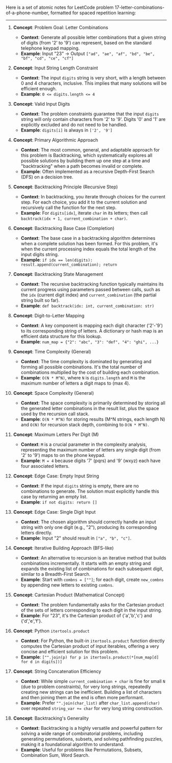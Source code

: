 Here is a set of atomic notes for LeetCode problem 17-letter-combinations-of-a-phone-number, formatted for spaced repetition learning:

---

1.  **Concept**: Problem Goal: Letter Combinations
    *   **Context**: Generate all possible letter combinations that a given string of digits (from '2' to '9') can represent, based on the standard telephone keypad mapping.
    *   **Example**: Input "23" -> Output `["ad", "ae", "af", "bd", "be", "bf", "cd", "ce", "cf"]`

2.  **Concept**: Input String Length Constraint
    *   **Context**: The input `digits` string is very short, with a length between 0 and 4 characters, inclusive. This implies that many solutions will be efficient enough.
    *   **Example**: `0 <= digits.length <= 4`

3.  **Concept**: Valid Input Digits
    *   **Context**: The problem constraints guarantee that the input `digits` string will only contain characters from '2' to '9'. Digits '0' and '1' are explicitly excluded and do not need to be handled.
    *   **Example**: `digits[i]` is always in `['2', '9']`

4.  **Concept**: Primary Algorithmic Approach
    *   **Context**: The most common, general, and adaptable approach for this problem is Backtracking, which systematically explores all possible solutions by building them up one step at a time and "backtracking" when a path becomes invalid or complete.
    *   **Example**: Often implemented as a recursive Depth-First Search (DFS) on a decision tree.

5.  **Concept**: Backtracking Principle (Recursive Step)
    *   **Context**: In backtracking, you iterate through choices for the current step. For each choice, you add it to the current solution and recursively call the function for the next step.
    *   **Example**: For `digits[idx]`, iterate `char` in its letters; then call `backtrack(idx + 1, current_combination + char)`.

6.  **Concept**: Backtracking Base Case (Completion)
    *   **Context**: The base case in a backtracking algorithm determines when a complete solution has been formed. For this problem, it's when the current processing index equals the total length of the input digits string.
    *   **Example**: `if idx == len(digits): result.append(current_combination); return`

7.  **Concept**: Backtracking State Management
    *   **Context**: The recursive backtracking function typically maintains its current progress using parameters passed between calls, such as the `idx` (current digit index) and `current_combination` (the partial string built so far).
    *   **Example**: `def backtrack(idx: int, current_combination: str)`

8.  **Concept**: Digit-to-Letter Mapping
    *   **Context**: A key component is mapping each digit character ('2'-'9') to its corresponding string of letters. A dictionary or hash map is an efficient data structure for this lookup.
    *   **Example**: `num_map = {"2": "abc", "3": "def", "4": "ghi", ...}`

9.  **Concept**: Time Complexity (General)
    *   **Context**: The time complexity is dominated by generating and forming all possible combinations. It's the total number of combinations multiplied by the cost of building each combination.
    *   **Example**: `O(N * M^N)`, where `N` is `digits.length` and `M` is the maximum number of letters a digit maps to (max 4).

10. **Concept**: Space Complexity (General)
    *   **Context**: The space complexity is primarily determined by storing all the generated letter combinations in the result list, plus the space used by the recursion call stack.
    *   **Example**: `O(N * M^N)` for storing results (M^N strings, each length N) and `O(N)` for recursion stack depth, combining to `O(N * M^N)`.

11. **Concept**: Maximum Letters Per Digit (M)
    *   **Context**: `M` is a crucial parameter in the complexity analysis, representing the maximum number of letters any single digit (from '2' to '9') maps to on the phone keypad.
    *   **Example**: `M = 4` because digits '7' (pqrs) and '9' (wxyz) each have four associated letters.

12. **Concept**: Edge Case: Empty Input String
    *   **Context**: If the input `digits` string is empty, there are no combinations to generate. The solution must explicitly handle this case by returning an empty list.
    *   **Example**: `if not digits: return []`

13. **Concept**: Edge Case: Single Digit Input
    *   **Context**: The chosen algorithm should correctly handle an input string with only one digit (e.g., "2"), producing its corresponding letters directly.
    *   **Example**: Input "2" should result in `["a", "b", "c"]`.

14. **Concept**: Iterative Building Approach (BFS-like)
    *   **Context**: An alternative to recursion is an iterative method that builds combinations incrementally. It starts with an empty string and expands the existing list of combinations for each subsequent digit, similar to a Breadth-First Search.
    *   **Example**: Start with `combns = [""]`; for each digit, create `new_combns` by appending new letters to existing `combns`.

15. **Concept**: Cartesian Product (Mathematical Concept)
    *   **Context**: The problem fundamentally asks for the Cartesian product of the sets of letters corresponding to each digit in the input string.
    *   **Example**: For "23", it's the Cartesian product of {'a','b','c'} and {'d','e','f'}.

16. **Concept**: Python `itertools.product`
    *   **Context**: For Python, the built-in `itertools.product` function directly computes the Cartesian product of input iterables, offering a very concise and efficient solution for this problem.
    *   **Example**: `["".join(p) for p in itertools.product(*[num_map[d] for d in digits])]`

17. **Concept**: String Concatenation Efficiency
    *   **Context**: While simple `current_combination + char` is fine for small `N` (due to problem constraints), for very long strings, repeatedly creating new strings can be inefficient. Building a list of characters and then joining them at the end is often more performant.
    *   **Example**: Prefer `"".join(char_list)` after `char_list.append(char)` over repeated `string_var += char` for very long string construction.

18. **Concept**: Backtracking's Generality
    *   **Context**: Backtracking is a highly versatile and powerful pattern for solving a wide range of combinatorial problems, including generating permutations, subsets, and solving pathfinding puzzles, making it a foundational algorithm to understand.
    *   **Example**: Useful for problems like Permutations, Subsets, Combination Sum, Word Search.